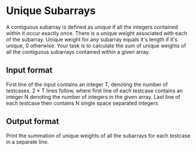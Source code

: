 # Unique Subarrays

A contiguous subarray is defined as unique if all the integers contained within it occur exactly once. There is a unique weight associated with each of the subarray. Unique weight for any subarray equals it's length if it's unique, 0 otherwise. Your task is to calculate the sum of unique weights of all the contiguous subarrays contained within a given array.

## Input format

First line of the input contains an integer T, denoting the number of testcases. 2 \* T lines follow, where first line of each testcase contains an integer N denoting the number of integers in the given array. Last line of each testcase then contains N single space separated integers

## Output format

Print the summation of unique weights of all the subarrays for each testcase in a separate line.
